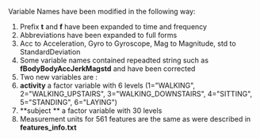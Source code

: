 Variable Names have been modified in the following way:
1. Prefix **t** and **f** have been expanded to time and frequency
2. Abbreviations have been expanded to full forms 
 1. Acc to Acceleration, Gyro to Gyroscope, Mag to Magnitude, std to StandardDeviation
 2. Some variable names contained repeadted string such as **fBodyBodyAccJerkMagstd** and have been corrected
3. Two new variables are :
 1. **activity** a factor variable with 6 levels (1="WALKING", 2="WALKING_UPSTAIRS", 3="WALKING_DOWNSTAIRS", 4="SITTING", 5="STANDING", 6="LAYING")
 2. **subject ** a factor variable with 30 levels
4. Measurement units for 561 features are the same as were described in **features_info.txt**
